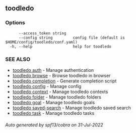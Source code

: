 ## toodledo



### Options

```
      --access_token string   
      --config string         config file (default is $HOME/config/toodledo/conf.yaml)
  -h, --help                  help for toodledo
```

### SEE ALSO

* [toodledo auth](toodledo_auth.md)	 - Manage authentication
* [toodledo browse](toodledo_browse.md)	 - Browse toodledo in browser
* [toodledo completion](toodledo_completion.md)	 - Generate completion script
* [toodledo config](toodledo_config.md)	 - Manage config
* [toodledo context](toodledo_context.md)	 - Manage toodledo contexts
* [toodledo folder](toodledo_folder.md)	 - Manage toodledo folders
* [toodledo goal](toodledo_goal.md)	 - Manage toodledo goals
* [toodledo saved-search](toodledo_saved-search.md)	 - Manage toodledo saved search
* [toodledo task](toodledo_task.md)	 - Manage toodledo tasks

###### Auto generated by spf13/cobra on 31-Jul-2022
